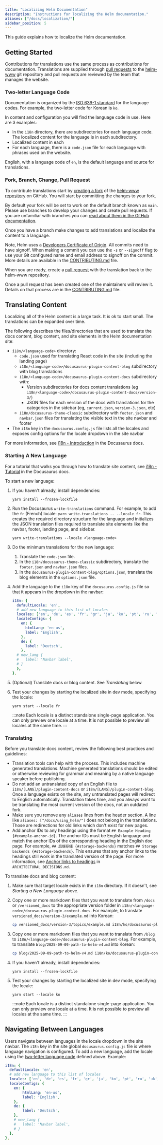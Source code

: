 ```yaml
---
title: "Localizing Helm Documentation"
description: "Instructions for localizing the Helm documentation."
aliases: ["/docs/localization/"]
sidebar_position: 5
---
```


This guide explains how to localize the Helm documentation.

## Getting Started

Contributions for translations use the same process as contributions for
documentation. Translations are supplied through [pull
requests](https://help.github.com/en/github/collaborating-with-issues-and-pull-requests/about-pull-requests)
to the [helm-www](https://github.com/helm/helm-www) git repository and pull
requests are reviewed by the team that manages the website.

### Two-letter Language Code

Documentation is organized by the [ISO 639-1
standard](https://www.loc.gov/standards/iso639-2/php/code_list.php) for the
language codes. For example, the two-letter code for Korean is `ko`.

In content and configuration you will find the language code in use. Here are 3
examples:

- In the `i18n` directory, there are subdirectories for each language code. The
  localized content for the language is in each subdirectory.
- Localized content in each 
- For each language, there is a `code.json` file for each language with
  phrases used on the website.   

English, with a language code of `en`, is the default language and source for
translations.

### Fork, Branch, Change, Pull Request

To contribute translations start by [creating a
fork](https://help.github.com/en/github/getting-started-with-github/fork-a-repo)
of the [helm-www repository](https://github.com/helm/helm-www) on GitHub. You
will start by committing the changes to your fork.

By default your fork will be set to work on the default branch known as `main`.
Please use branches to develop your changes and create pull requests. If you are
unfamiliar with branches you can [read about them in the GitHub
documentation](https://help.github.com/en/github/collaborating-with-issues-and-pull-requests/about-branches).

Once you have a branch make changes to add translations and localize the content
to a language.

Note, Helm uses a [Developers Certificate of
Origin](https://developercertificate.org/). All commits need to have signoff.
When making a commit you can use the `-s` or `--signoff` flag to use your Git
configured name and email address to signoff on the commit. More details are
available in the
[CONTRIBUTING.md](https://github.com/helm/helm-www/blob/main/CONTRIBUTING.md#sign-your-work)
file.

When you are ready, create a [pull
request](https://help.github.com/en/github/collaborating-with-issues-and-pull-requests/about-pull-requests)
with the translation back to the helm-www repository.

Once a pull request has been created one of the maintainers will review it.
Details on that process are in the
[CONTRIBUTING.md](https://github.com/helm/helm-www/blob/main/CONTRIBUTING.md)
file.

## Translating Content

Localizing all of the Helm content is a large task. It is ok to start small. The
translations can be expanded over time.

The following describes the files/directories that are used to translate the docs content, blog content, and site elements in the Helm documentation site:

- `i18n/<language-code>` directory:
  - `code.json` used for translating React code in the site (including the landing page)
  - `i18n/<language-code>/docusaurus-plugin-content-blog` subdirectory with blog translations
  - `i18n/<language-code>/docusaurus-plugin-content-docs` subdirectory with:
     - Version subdirectories for docs content translations (eg `i18n/<language-code>/docusaurus-plugin-content-docs/version-3/`)
     - JSON files for each version of the docs with translations for the categories in the sidebar (eg, `current.json`, `version-3.json`, etc)
  - `i18n/docusaurus-theme-classic` subdirectory with `footer.json` and `navbar.json` files for translating the visible text in the site navbar and footer
- The `i18n` key in the `docusaurus.config.js` file lists all the locales and exposes config options for the locale dropdown in the site navbar

For more information, see [i18n - Introduction](https://docusaurus.io/docs/i18n/introduction) in the Docusaurus docs.

### Starting A New Language

For a tutorial that walks you through how to translate site content, see [i18n - Tutorial](https://docusaurus.io/docs/i18n/tutorial) in the Docusaurus docs.

To start a new language:

1. If you haven't already, install dependencies:

   ```
   yarn install --frozen-lockfile
   ```

1. Run the Docusaurus `write-translations` command. For example, to add the `fr` (French) locale: `yarn write-translations -- --locale fr`. This creates the required directory structure for the language and initializes the JSON translation files required to translate site elements like the navbar, footer, landing page, and sidebar.

    ```
    yarn write-translations --locale <language-code>
    ```

1. Do the minimum translations for the new language:
   1. Translate the `code.json` file.
   1. In the `i18n/docusaurus-theme-classic` subdirectory, translate the `footer.json` and `navbar.json` files.
   1. In the `docusaurus-plugin-content-blog/options.json`, translate the blog elements in the `options.json` file.
1. Add the language to the `i18n` key of the `docusaurus.config.js` file so that it appears in the dropdown in the navbar:
    ```yaml
    i18n: {
      defaultLocale: 'en',
      # add new language to this list of locales
      locales: ['en', 'de', 'es', 'fr', 'gr', 'ja', 'ko', 'pt', 'ru', 'uk', 'zh'],
      localeConfigs: {
        en: {
          htmlLang: 'en-us',
          label: 'English',
        },
        de: {
          label: 'Deutsch',
        },
      # new_lang {
      #   label: 'Navbar label',
      # }
      },
    },
    ```
1. (Optional) Translate docs or blog content. See _Translating_ below.
1. Test your changes by starting the localized site in dev mode, specifying the locale:

   ```
   yarn start --locale fr
   ```
   :::note
   Each locale is a distinct standalone single-page application. You can only preview one locale at a time. It is not possible to preview all locales at the same time.
   :::

### Translating

Before you translate docs content, review the following best practices and guidelines:
* Translation tools can help with the process. This includes machine
generated translations. Machine generated translations should be edited or
otherwise reviewing for grammar and meaning by a native language speaker before
publishing.
* Do not add an untranslated copy of an English file to `i18n/[LANG]/plugin-content-docs` or `i18n/[LANG]/plugin-content-blog`.
Once a language exists on the site, any untranslated pages will redirect to
English automatically. Translation takes time, and you always want to be
translating the most current version of the docs, not an outdated fork.
* Make sure you remove any `aliases` lines from the header section. A line like
`aliases: ["/docs/using_helm/"]` does not belong in the translations. Those
are redirections for old links which don't exist for new pages.
* Add anchor IDs to any headings using the format `## Example Heading {#example-anchor-id}`. The anchor IDs must be English language and match the anchor IDs of the corresponding heading in the English doc page. For example, `## 后端存储 {#storage-backends}` matches `## Storage backends {#storage-backends}`. This ensures that any anchor links to the headings still work in the translated version of the page. For more information, see [Anchor links to headings](https://github.com/helm/helm-www/blob/main/ARCHITECTURAL_DECISIONS.md#anchor-links-to-headings) in `ARCHITECTURAL_DECISIONS.md`.

To translate docs and blog content:
1. Make sure that target locale exists in the `i18n` directory. If it doesn't, see _Starting a New Language_ above.
1. Copy one or more markdown files that you want to translate from `/docs` or `/versioned_docs` to the appropriate version folder in `i18n/<language-code>/docusaurus-plugin-content-docs`.
     For example, to translate `versioned_docs/version-3/example.md` into Korean:
     ```sh
     cp versioned_docs/version-3/topics/example.md i18n/ko/docusaurus-plugin-content-docs/version-3/topics/example.md
     ```
1. Copy one or more markdown files that you want to translate from `/blog` to `i18n/<language-code>/docusaurus-plugin-content-blog`.
    For example, to translate `blog/2025-09-09-path-to-helm-v4.md` into Korean:
     ```sh
     cp blog/2025-09-09-path-to-helm-v4.md i18n/ko/docusaurus-plugin-content-blog/2025-09-09-path-to-helm-v4.md
     ```
1. If you haven't already, install dependencies:

   ```
   yarn install --frozen-lockfile
   ```

1. Test your changes by starting the localized site in dev mode, specifying the locale:

   ```
   yarn start --locale ko
   ```
   :::note
   Each locale is a distinct standalone single-page application. You can only preview one locale at a time. It is not possible to preview all locales at the same time.
   :::

## Navigating Between Languages

Users navigate between languages in the locale dropdown in the site navbar.
The `i18n` key in the site global `docusaurus.config.js` file is where language navigation is configured.
To add a new language, add the locale using the [two-letter
language code](./localization/#two-letter-language-code) defined above. Example:

```yaml
i18n: {
  defaultLocale: 'en',
  # add new language to this list of locales
  locales: ['en', 'de', 'es', 'fr', 'gr', 'ja', 'ko', 'pt', 'ru', 'uk', 'zh'],
  localeConfigs: {
    en: {
        htmlLang: 'en-us',
        label: 'English',
    },
    de: {
        label: 'Deutsch',
    },
    # new_lang {
    #   label: 'Navbar label',
    # }
  },
},
```